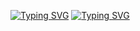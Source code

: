 [![Typing SVG](https://readme-typing-svg.herokuapp.com?color=%2336BCF7&lines=D4rkKaizen)](https://git.io/typing-svg)
[![Typing SVG](https://readme-typing-svg.herokuapp.com?color=%2880808&lines=Change+to+the+best)](https://git.io/typing-svg)

<!--
**D4rkKaizenD4rkKaizen** is a ✨ _special_ ✨ repository because its `README.md` (this file) appears on your GitHub profile.

Here are some ideas to get you started:

- 🔭 I’m currently working on ...
- 🌱 I’m currently learning ...
- 👯 I’m looking to collaborate on ...
- 🤔 I’m looking for help with ...
- 💬 Ask me about ...
- 📫 How to reach me: ...
- 😄 Pronouns: ...
- ⚡ Fun fact: ...
-->

